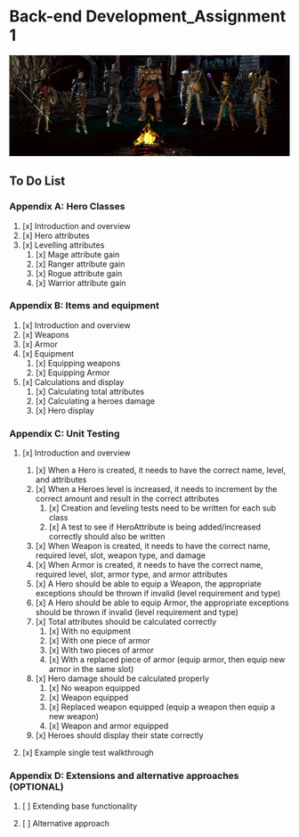 # Back-end Development_Assignment 1


![alt text](assignment1_character_selection_screen.png "Title Text")


## To Do List 

### Appendix A: Hero Classes
1. [x] Introduction and overview
2. [x] Hero attributes
3. [x] Levelling attributes
   1. [x] Mage attribute gain
   2. [x] Ranger attribute gain
   3. [x] Rogue attribute gain
   4. [x] Warrior attribute gain

### Appendix B: Items and equipment
1. [x] Introduction and overview
2. [x] Weapons
3. [x] Armor
4. [x] Equipment
   1. [x] Equipping weapons
   2. [x] Equipping Armor
5. [x] Calculations and display
   1. [x] Calculating total attributes
   2. [x] Calculating a heroes damage
   3. [x] Hero display

### Appendix C: Unit Testing

1. [x] Introduction and overview
      1. [x] When a Hero is created, it needs to have the correct name, level, and attributes
      2. [x] When a Heroes level is increased, it needs to increment by the correct amount and result in the correct attributes
         1. [x] Creation and leveling tests need to be written for each sub class
         2. [x] A test to see if HeroAttribute is being added/increased correctly should also be written
      3. [x] When Weapon is created, it needs to have the correct name, required level, slot, weapon type, and damage
      4. [x] When Armor is created, it needs to have the correct name, required level, slot, armor type, and armor attributes
      5. [x] A Hero should be able to equip a Weapon, the appropriate exceptions should be thrown if invalid (level requirement and type)
      6. [x] A Hero should be able to equip Armor, the appropriate exceptions should be thrown if invalid (level requirement and type)
      7. [x] Total attributes should be calculated correctly
         1. [x] With no equipment
         2. [x] With one piece of armor
         3. [x] With two pieces of armor
         4. [x] With a replaced piece of armor (equip armor, then equip new armor in the same slot)
      8. [x] Hero damage should be calculated properly
         1. [x] No weapon equipped
         2. [x] Weapon equipped
         3. [x] Replaced weapon equipped (equip a weapon then equip a new weapon)
         4. [x] Weapon and armor equipped
      9. [x] Heroes should display their state correctly

2. [x] Example single test walkthrough


### Appendix D: Extensions and alternative approaches (OPTIONAL)

1. [ ] Extending base functionality

2. [ ] Alternative approach



